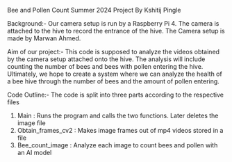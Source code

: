 Bee and Pollen Count
Summer 2024 Project
By Kshitij Pingle

Background:-
Our camera setup is run by a Raspberry Pi 4. The camera is attached to the hive to record the entrance of the hive. The Camera setup is made by Marwan Ahmed.

Aim of our project:-
This code is supposed to analyze the videos obtained by the camera setup attached onto the hive. The analysis will include counting the number of bees and bees with pollen entering the hive.
Ultimately, we hope to create a system where we can analyze the health of a bee hive through the number of bees and the amount of pollen entering.

Code Outline:-
The code is split into three parts according to the respective files
1. Main :
   Runs the program and calls the two functions. Later deletes the image file
2. Obtain_frames_cv2 :
   Makes image frames out of mp4 videos stored in a file
3. Bee_count_image :
   Analyze each image to count bees and pollen with an AI model

